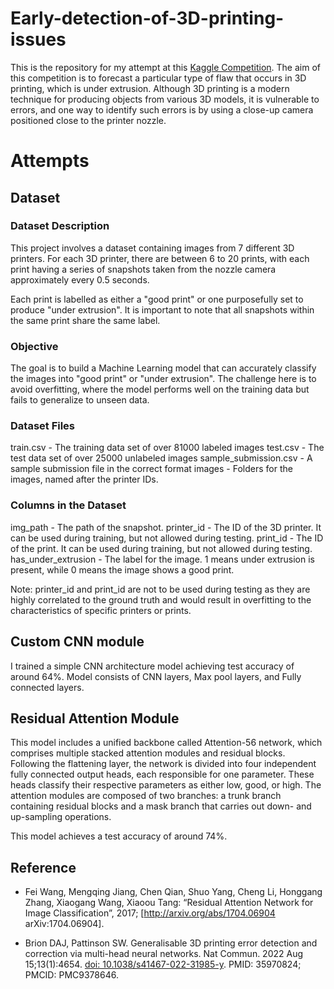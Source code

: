 # Early-detection-of-3D-printing-issues
This is the repository for my attempt at this [Kaggle Competition](https://www.kaggle.com/competitions/early-detection-of-3d-printing-issues). The aim of this competition is to forecast a particular type of flaw that occurs in 3D printing, which is under extrusion. Although 3D printing is a modern technique for producing objects from various 3D models, it is vulnerable to errors, and one way to identify such errors is by using a close-up camera positioned close to the printer nozzle.

# Attempts

## Dataset

### Dataset Description
This project involves a dataset containing images from 7 different 3D printers. For each 3D printer, there are between 6 to 20 prints, with each print having a series of snapshots taken from the nozzle camera approximately every 0.5 seconds.

Each print is labelled as either a "good print" or one purposefully set to produce "under extrusion". It is important to note that all snapshots within the same print share the same label.

### Objective
The goal is to build a Machine Learning model that can accurately classify the images into "good print" or "under extrusion". The challenge here is to avoid overfitting, where the model performs well on the training data but fails to generalize to unseen data.

### Dataset Files
train.csv - The training data set of over 81000 labeled images
test.csv - The test data set of over 25000 unlabeled images
sample_submission.csv - A sample submission file in the correct format
images - Folders for the images, named after the printer IDs.

### Columns in the Dataset
img_path - The path of the snapshot.
printer_id - The ID of the 3D printer. It can be used during training, but not allowed during testing.
print_id - The ID of the print. It can be used during training, but not allowed during testing.
has_under_extrusion - The label for the image. 1 means under extrusion is present, while 0 means the image shows a good print.

Note: printer_id and print_id are not to be used during testing as they are highly correlated to the ground truth and would result in overfitting to the characteristics of specific printers or prints.

## Custom CNN module

I trained a simple CNN architecture model achieving test accuracy of around 64%. Model consists of CNN layers, Max pool layers, and Fully connected layers.

## Residual Attention Module

This model includes a unified backbone called Attention-56 network, which comprises multiple stacked attention modules and residual blocks. Following the flattening layer, the network is divided into four independent fully connected output heads, each responsible for one parameter. These heads classify their respective parameters as either low, good, or high. The attention modules are composed of two branches: a trunk branch containing residual blocks and a mask branch that carries out down- and up-sampling operations.

This model achieves a test accuracy of around 74%.

## Reference
* Fei Wang, Mengqing Jiang, Chen Qian, Shuo Yang, Cheng Li, Honggang Zhang, Xiaogang Wang, Xiaoou Tang: “Residual Attention Network for Image Classification”, 2017; [http://arxiv.org/abs/1704.06904 arXiv:1704.06904].

* Brion DAJ, Pattinson SW. Generalisable 3D printing error detection and correction via multi-head neural networks. Nat Commun. 2022 Aug 15;13(1):4654. [doi: 10.1038/s41467-022-31985-y](https://www.ncbi.nlm.nih.gov/pmc/articles/PMC9378646/pdf/41467_2022_Article_31985.pdf). PMID: 35970824; PMCID: PMC9378646. 
